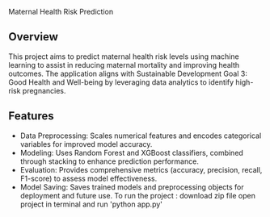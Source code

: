 Maternal Health Risk Prediction

## Overview

This project aims to predict maternal health risk levels using machine learning to assist in reducing maternal mortality and improving health outcomes.
The application aligns with Sustainable Development Goal 3: Good Health and Well-being by leveraging data analytics to identify high-risk pregnancies.

## Features

- Data Preprocessing: Scales numerical features and encodes categorical variables for improved model accuracy.
- Modeling: Uses Random Forest and XGBoost classifiers, combined through stacking to enhance prediction performance.
- Evaluation: Provides comprehensive metrics (accuracy, precision, recall, F1-score) to assess model effectiveness.
- Model Saving: Saves trained models and preprocessing objects for deployment and future use.
To run the project :
download zip file 
open project in terminal and run 'python app.py' 
